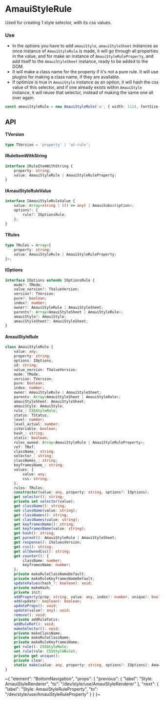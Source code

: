 
# AmauiStyleRule

Used for creating 1 style selector, with its css values.

### Use

- In the options you have to add `amauiStyle`, `amauiStyleSheet` instances as once instance of `AmauiStyleRule` is made, it will go through all properties in the value, and for make an instance of `AmauiStyleRuleProperty`, and add itself to the `AmauiStyleSheet` instance, ready to be added to the DOM.
- It will make a class name for the property if it's not a pure rule. It will use plugins for making a class name, if they are available.
- If optimize is true in `AmauiStyle` instance as an option, it will hash the css value of this selector, and if one already exists within `AmauiStyle` instance, it will reuse that selector, instead of making the same one all over again.

```ts
const amauiStyleRule = new AmauiStyleRule('a', { width: 1114, fontSize: '14px' }, options);
```

## API

#### TVersion

```ts
type TVersion = 'property' | 'at-rule';
```

#### IRuleItemWithString

```ts
interface IRuleItemWithString {
    property: string;
    value: AmauiStyleRule | AmauiStyleRuleProperty;
}
```

#### IAmauiStyleRuleValue

```ts
interface IAmauiStyleRuleValue {
    value: Array<string | (() => any) | AmauiSubscription>;
    options?: {
        rule?: IOptionsRule;
    };
}
```

#### TRules

```ts
type TRules = Array<{
    property: string;
    value: AmauiStyleRule | AmauiStyleRuleProperty;
}>;
```

#### IOptions

```ts
interface IOptions extends IOptionsRule {
    mode?: TMode;
    value_version?: TValueVersion;
    version?: TVersion;
    pure?: boolean;
    index?: number;
    owner?: AmauiStyleRule | AmauiStyleSheet;
    parents?: Array<AmauiStyleSheet | AmauiStyleRule>;
    amauiStyle?: AmauiStyle;
    amauiStyleSheet?: AmauiStyleSheet;
}
```

#### AmauiStyleRule

```ts
class AmauiStyleRule {
    value: any;
    property: string;
    options: IOptions;
    id: string;
    value_version: TValueVersion;
    mode: TMode;
    version: TVersion;
    pure: boolean;
    index: number;
    owner: AmauiStyleRule | AmauiStyleSheet;
    parents: Array<AmauiStyleSheet | AmauiStyleRule>;
    amauiStyleSheet: AmauiStyleSheet;
    amauiStyle: AmauiStyle;
    rule_: CSSStyleRule;
    status: TStatus;
    level: number;
    level_actual: number;
    isVariable: boolean;
    hash_: string;
    static: boolean;
    rules_owned: Array<AmauiStyleRule | AmauiStyleRuleProperty>;
    ref: TRef;
    className_: string;
    selector_: string;
    classNames_: string;
    keyframesName_: string;
    values: {
        value: any;
        css: string;
    };
    rules: TRules;
    constructor(value: any, property: string, options?: IOptions);
    get selector(): string;
    private set selector(value);
    get className(): string;
    set className(value: string);
    get classNames(): string;
    set classNames(value: string);
    get keyframesName(): string;
    set keyframesName(value: string);
    get hash(): string;
    get parent(): AmauiStyleRule | AmauiStyleSheet;
    get response(): IValuesVersion;
    get css(): string;
    get allOwnedCss(): string;
    get counter(): {
        className: number;
        keyframesName: number;
    };
    private makeRuleClassNameDefault;
    private makeRuleKeyframesNameDefault;
    updateValues(hash_?: boolean): void;
    private makeHash;
    private init;
    addProperty(prop: string, value: any, index?: number, unique?: boolean, add?: boolean): void;
    add(update?: boolean): boolean;
    updateProps(): void;
    update(value?: any): void;
    remove(): void;
    private addRuleToCss;
    addRuleRef(): void;
    makeSelector(): void;
    private makeClassName;
    private makeRuleClassName;
    private makeRuleKeyframesName;
    get rule(): CSSStyleRule;
    set rule(rule: CSSStyleRule);
    private get unique();
    private clear;
    static make(value: any, property: string, options?: IOptions): AmauiStyleRule;
}
```


~{
  "element": "BottomNavigation",
  "props": {
    "previous": {
      "label": "Style: AmauiStyleRenderer",
      "to": "/dev/style/use/AmauiStyleRenderer"
    },
    "next": {
      "label": "Style: AmauiStyleRuleProperty",
      "to": "/dev/style/use/AmauiStyleRuleProperty"
    }
  }
}~
